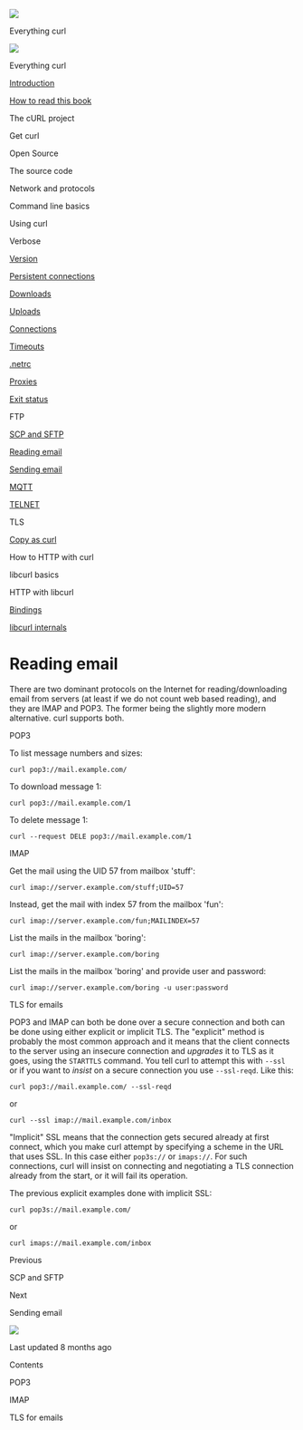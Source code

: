 <a href="../index.html" class="link-a079aa82--primary-53a25e66--logoLink-10d08504"></a>

<img src="https://gblobscdn.gitbook.com/orgs%2F-LxuH0qSm4xO9nWfEBlB%2Favatar.png?alt=media" class="image-67b14f24--avatar-1c1d03ec" />

<span class="text-4505230f--UIH400-4e41e82a--textContentFamily-49a318e1--spaceNameText-677c2969">Everything curl</span>

<a href="../index.html" class="link-a079aa82--primary-53a25e66--logoLink-10d08504"></a>

<img src="https://gblobscdn.gitbook.com/orgs%2F-LxuH0qSm4xO9nWfEBlB%2Favatar.png?alt=media" class="image-67b14f24--avatar-1c1d03ec" />

<span class="text-4505230f--UIH400-4e41e82a--textContentFamily-49a318e1--spaceNameText-677c2969">Everything curl</span>

<a href="../index.html" class="navButton-94f2579c--navButtonClickable-161b88ca"><span class="text-4505230f--UIH300-2063425d--textContentFamily-49a318e1--navButtonLabel-14a4968f">Introduction</span></a>

<a href="../how-to-read.html" class="navButton-94f2579c--navButtonClickable-161b88ca"><span class="text-4505230f--UIH300-2063425d--textContentFamily-49a318e1--navButtonLabel-14a4968f">How to read this book</span></a>

<span class="text-4505230f--UIH300-2063425d--textContentFamily-49a318e1--navButtonLabel-14a4968f">The cURL project</span>

<span class="text-4505230f--UIH300-2063425d--textContentFamily-49a318e1--navButtonLabel-14a4968f">Get curl</span>

<span class="text-4505230f--UIH300-2063425d--textContentFamily-49a318e1--navButtonLabel-14a4968f">Open Source</span>

<span class="text-4505230f--UIH300-2063425d--textContentFamily-49a318e1--navButtonLabel-14a4968f">The source code</span>

<span class="text-4505230f--UIH300-2063425d--textContentFamily-49a318e1--navButtonLabel-14a4968f">Network and protocols</span>

<span class="text-4505230f--UIH300-2063425d--textContentFamily-49a318e1--navButtonLabel-14a4968f">Command line basics</span>

<span class="text-4505230f--UIH300-2063425d--textContentFamily-49a318e1--navButtonLabel-14a4968f">Using curl</span>

<span class="text-4505230f--UIH300-2063425d--textContentFamily-49a318e1--navButtonLabel-14a4968f">Verbose</span>

<a href="version.html" class="navButton-94f2579c--pageItemWithChildrenNested-2c5d8183--navButtonClickable-161b88ca"><span class="text-4505230f--UIH300-2063425d--textContentFamily-49a318e1--navButtonLabel-14a4968f">Version</span></a>

<a href="persist.html" class="navButton-94f2579c--pageItemWithChildrenNested-2c5d8183--navButtonClickable-161b88ca"><span class="text-4505230f--UIH300-2063425d--textContentFamily-49a318e1--navButtonLabel-14a4968f">Persistent connections</span></a>

<a href="downloads.html" class="navButton-94f2579c--pageItemWithChildrenNested-2c5d8183--navButtonClickable-161b88ca"><span class="text-4505230f--UIH300-2063425d--textContentFamily-49a318e1--navButtonLabel-14a4968f">Downloads</span></a>

<a href="uploads.html" class="navButton-94f2579c--pageItemWithChildrenNested-2c5d8183--navButtonClickable-161b88ca"><span class="text-4505230f--UIH300-2063425d--textContentFamily-49a318e1--navButtonLabel-14a4968f">Uploads</span></a>

<a href="connections.html" class="navButton-94f2579c--pageItemWithChildrenNested-2c5d8183--navButtonClickable-161b88ca"><span class="text-4505230f--UIH300-2063425d--textContentFamily-49a318e1--navButtonLabel-14a4968f">Connections</span></a>

<a href="timeouts.html" class="navButton-94f2579c--pageItemWithChildrenNested-2c5d8183--navButtonClickable-161b88ca"><span class="text-4505230f--UIH300-2063425d--textContentFamily-49a318e1--navButtonLabel-14a4968f">Timeouts</span></a>

<a href="netrc.html" class="navButton-94f2579c--pageItemWithChildrenNested-2c5d8183--navButtonClickable-161b88ca"><span class="text-4505230f--UIH300-2063425d--textContentFamily-49a318e1--navButtonLabel-14a4968f">.netrc</span></a>

<a href="proxies.html" class="navButton-94f2579c--pageItemWithChildrenNested-2c5d8183--navButtonClickable-161b88ca"><span class="text-4505230f--UIH300-2063425d--textContentFamily-49a318e1--navButtonLabel-14a4968f">Proxies</span></a>

<a href="returns.html" class="navButton-94f2579c--pageItemWithChildrenNested-2c5d8183--navButtonClickable-161b88ca"><span class="text-4505230f--UIH300-2063425d--textContentFamily-49a318e1--navButtonLabel-14a4968f">Exit status</span></a>

<span class="text-4505230f--UIH300-2063425d--textContentFamily-49a318e1--navButtonLabel-14a4968f">FTP</span>

<a href="scpsftp.html" class="navButton-94f2579c--pageItemWithChildrenNested-2c5d8183--navButtonClickable-161b88ca"><span class="text-4505230f--UIH300-2063425d--textContentFamily-49a318e1--navButtonLabel-14a4968f">SCP and SFTP</span></a>

<a href="reademail.html" class="navButton-94f2579c--pageItemWithChildrenNested-2c5d8183--navButtonClickable-161b88ca--navButtonOpened-6a88552e"><span class="text-4505230f--UIH300-2063425d--textContentFamily-49a318e1--navButtonLabel-14a4968f">Reading email</span></a>

<a href="smtp.html" class="navButton-94f2579c--pageItemWithChildrenNested-2c5d8183--navButtonClickable-161b88ca"><span class="text-4505230f--UIH300-2063425d--textContentFamily-49a318e1--navButtonLabel-14a4968f">Sending email</span></a>

<a href="mqtt.html" class="navButton-94f2579c--pageItemWithChildrenNested-2c5d8183--navButtonClickable-161b88ca"><span class="text-4505230f--UIH300-2063425d--textContentFamily-49a318e1--navButtonLabel-14a4968f">MQTT</span></a>

<a href="telnet.html" class="navButton-94f2579c--pageItemWithChildrenNested-2c5d8183--navButtonClickable-161b88ca"><span class="text-4505230f--UIH300-2063425d--textContentFamily-49a318e1--navButtonLabel-14a4968f">TELNET</span></a>

<span class="text-4505230f--UIH300-2063425d--textContentFamily-49a318e1--navButtonLabel-14a4968f">TLS</span>

<a href="copyas.html" class="navButton-94f2579c--pageItemWithChildrenNested-2c5d8183--navButtonClickable-161b88ca"><span class="text-4505230f--UIH300-2063425d--textContentFamily-49a318e1--navButtonLabel-14a4968f">Copy as curl</span></a>

<span class="text-4505230f--UIH300-2063425d--textContentFamily-49a318e1--navButtonLabel-14a4968f">How to HTTP with curl</span>

<span class="text-4505230f--UIH300-2063425d--textContentFamily-49a318e1--navButtonLabel-14a4968f">libcurl basics</span>

<span class="text-4505230f--UIH300-2063425d--textContentFamily-49a318e1--navButtonLabel-14a4968f">HTTP with libcurl</span>

<a href="../bindings.html" class="navButton-94f2579c--navButtonClickable-161b88ca"><span class="text-4505230f--UIH300-2063425d--textContentFamily-49a318e1--navButtonLabel-14a4968f">Bindings</span></a>

<a href="../internals.html" class="navButton-94f2579c--navButtonClickable-161b88ca"><span class="text-4505230f--UIH300-2063425d--textContentFamily-49a318e1--navButtonLabel-14a4968f">libcurl internals</span></a>

<a href="../bookindex.html" class="navButton-94f2579c--navButtonClickable-161b88ca"><span class="text-4505230f--UIH300-2063425d--textContentFamily-49a318e1--navButtonLabel-14a4968f"></span></a>

<a href="https://www.gitbook.com/?utm_source=content&amp;utm_medium=trademark&amp;utm_campaign=curl-1" class="reset-3c756112--trademark-a8da4b94"></a>

<span class="text-4505230f--TextH200-a3425406--textUIFamily-5ebd8e40"></span>

# <span class="text-4505230f--DisplayH900-bfb998fa--textContentFamily-49a318e1">Reading email</span>

<span class="text-4505230f--UIH300-2063425d--textUIFamily-5ebd8e40--text-8ee2c8b2"></span>

<span class="text-4505230f--UIH300-2063425d--textUIFamily-5ebd8e40--text-8ee2c8b2"></span>

<span class="text-4505230f--TextH400-3033861f--textContentFamily-49a318e1"><span data-key="e1c76a74e7d44d0d82186a3aeb570799"><span data-offset-key="e1c76a74e7d44d0d82186a3aeb570799:0">There are two dominant protocols on the Internet for reading/downloading email from servers (at least if we do not count web based reading), and they are IMAP and POP3. The former being the slightly more modern alternative. curl supports both.</span></span></span>

<span class="text-4505230f--HeadingH700-04e1a2a3--textContentFamily-49a318e1"><span data-key="e1ca8729922147619bffcbb07cc1834e"><span data-offset-key="e1ca8729922147619bffcbb07cc1834e:0">POP3</span></span></span>

<span class="text-4505230f--TextH400-3033861f--textContentFamily-49a318e1"><span data-key="0339c9761f1b4fb7add6837cdd7228d1"><span data-offset-key="0339c9761f1b4fb7add6837cdd7228d1:0">To list message numbers and sizes:</span></span></span>

    curl pop3://mail.example.com/

<span class="text-4505230f--TextH400-3033861f--textContentFamily-49a318e1"><span data-key="42cfe6e3a0aa4037adc1fc0621c01851"><span data-offset-key="42cfe6e3a0aa4037adc1fc0621c01851:0">To download message 1:</span></span></span>

    curl pop3://mail.example.com/1

<span class="text-4505230f--TextH400-3033861f--textContentFamily-49a318e1"><span data-key="4bd1a0e6b3d448b6b99e77b4115b26ec"><span data-offset-key="4bd1a0e6b3d448b6b99e77b4115b26ec:0">To delete message 1:</span></span></span>

    curl --request DELE pop3://mail.example.com/1

<span class="text-4505230f--HeadingH700-04e1a2a3--textContentFamily-49a318e1"><span data-key="f0488b041aea44deb858281b22e82b21"><span data-offset-key="f0488b041aea44deb858281b22e82b21:0">IMAP</span></span></span>

<span class="text-4505230f--TextH400-3033861f--textContentFamily-49a318e1"><span data-key="ec71698dab214d33aed63e5ae160ecb5"><span data-offset-key="ec71698dab214d33aed63e5ae160ecb5:0">Get the mail using the UID 57 from mailbox 'stuff':</span></span></span>

    curl imap://server.example.com/stuff;UID=57

<span class="text-4505230f--TextH400-3033861f--textContentFamily-49a318e1"><span data-key="983cc58d730c41c0aa523d1860e97507"><span data-offset-key="983cc58d730c41c0aa523d1860e97507:0">Instead, get the mail with index 57 from the mailbox 'fun':</span></span></span>

    curl imap://server.example.com/fun;MAILINDEX=57

<span class="text-4505230f--TextH400-3033861f--textContentFamily-49a318e1"><span data-key="5c6890225eb545fe97d4bf5427097abb"><span data-offset-key="5c6890225eb545fe97d4bf5427097abb:0">List the mails in the mailbox 'boring':</span></span></span>

    curl imap://server.example.com/boring

<span class="text-4505230f--TextH400-3033861f--textContentFamily-49a318e1"><span data-key="7c2ecbc311de4b7ab49c09a04aa461f5"><span data-offset-key="7c2ecbc311de4b7ab49c09a04aa461f5:0">List the mails in the mailbox 'boring' and provide user and password:</span></span></span>

    curl imap://server.example.com/boring -u user:password

<span class="text-4505230f--HeadingH700-04e1a2a3--textContentFamily-49a318e1"><span data-key="ee5531d79a5b47c1843052170418e2e8"><span data-offset-key="ee5531d79a5b47c1843052170418e2e8:0">TLS for emails</span></span></span>

<span class="text-4505230f--TextH400-3033861f--textContentFamily-49a318e1"><span data-key="a0e4e399d2a747f982961ff7aba865fb"><span data-offset-key="a0e4e399d2a747f982961ff7aba865fb:0">POP3 and IMAP can both be done over a secure connection and both can be done using either explicit or implicit TLS. The "explicit" method is probably the most common approach and it means that the client connects to the server using an insecure connection and </span><span data-offset-key="a0e4e399d2a747f982961ff7aba865fb:1">_upgrades_</span><span data-offset-key="a0e4e399d2a747f982961ff7aba865fb:2"> it to TLS as it goes, using the </span><span data-offset-key="a0e4e399d2a747f982961ff7aba865fb:3">`STARTTLS`</span><span data-offset-key="a0e4e399d2a747f982961ff7aba865fb:4"> command. You tell curl to attempt this with </span><span data-offset-key="a0e4e399d2a747f982961ff7aba865fb:5">`--ssl`</span><span data-offset-key="a0e4e399d2a747f982961ff7aba865fb:6"> or if you want to </span><span data-offset-key="a0e4e399d2a747f982961ff7aba865fb:7">_insist_</span><span data-offset-key="a0e4e399d2a747f982961ff7aba865fb:8"> on a secure connection you use </span><span data-offset-key="a0e4e399d2a747f982961ff7aba865fb:9">`--ssl-reqd`</span><span data-offset-key="a0e4e399d2a747f982961ff7aba865fb:10">. Like this:</span></span></span>

    curl pop3://mail.example.com/ --ssl-reqd

<span class="text-4505230f--TextH400-3033861f--textContentFamily-49a318e1"><span data-key="6dafd4037c7b430ab1eed09079787311"><span data-offset-key="6dafd4037c7b430ab1eed09079787311:0">or</span></span></span>

    curl --ssl imap://mail.example.com/inbox

<span class="text-4505230f--TextH400-3033861f--textContentFamily-49a318e1"><span data-key="32d790f873864e3c9015ed7018eaa019"><span data-offset-key="32d790f873864e3c9015ed7018eaa019:0">"Implicit" SSL means that the connection gets secured already at first connect, which you make curl attempt by specifying a scheme in the URL that uses SSL. In this case either </span><span data-offset-key="32d790f873864e3c9015ed7018eaa019:1">`pop3s://`</span><span data-offset-key="32d790f873864e3c9015ed7018eaa019:2"> or </span><span data-offset-key="32d790f873864e3c9015ed7018eaa019:3">`imaps://`</span><span data-offset-key="32d790f873864e3c9015ed7018eaa019:4">. For such connections, curl will insist on connecting and negotiating a TLS connection already from the start, or it will fail its operation.</span></span></span>

<span class="text-4505230f--TextH400-3033861f--textContentFamily-49a318e1"><span data-key="ee06b3655362435fa3c75a9171724ecd"><span data-offset-key="ee06b3655362435fa3c75a9171724ecd:0">The previous explicit examples done with implicit SSL:</span></span></span>

    curl pop3s://mail.example.com/

<span class="text-4505230f--TextH400-3033861f--textContentFamily-49a318e1"><span data-key="fa3ca72cff734475acd2a2f80440eda0"><span data-offset-key="fa3ca72cff734475acd2a2f80440eda0:0">or</span></span></span>

    curl imaps://mail.example.com/inbox

<a href="scpsftp.html" class="reset-3c756112--card-6570f064--whiteCard-fff091a4--cardPrevious-56a5e674"></a>

<span class="text-4505230f--TextH200-a3425406--textContentFamily-49a318e1">Previous</span>

<span class="text-4505230f--UIH400-4e41e82a--textContentFamily-49a318e1">SCP and SFTP</span>

<a href="smtp.html" class="reset-3c756112--card-6570f064--whiteCard-fff091a4--cardNext-19241c42"></a>

<span class="text-4505230f--TextH200-a3425406--textContentFamily-49a318e1">Next</span>

<span class="text-4505230f--UIH400-4e41e82a--textContentFamily-49a318e1">Sending email</span>

<img src="https://avatars.githubusercontent.com/u/66654881?v=4" class="image-67b14f24--avatar-1c1d03ec" />

<span class="text-4505230f--TextH200-a3425406--textContentFamily-49a318e1">Last updated 8 months ago</span>

<span class="text-4505230f--UIH300-2063425d--textUIFamily-5ebd8e40"></span>

<span class="text-4505230f--InfoH100-1e92e1d1--textContentFamily-49a318e1">Contents</span>

<a href="reademail.html#pop3" class="reset-3c756112--menuItem-aa02f6ec--menuItemLight-757d5235--menuItemInline-173bdf97--pageTocItem-f4427024"></a>

<span class="text-4505230f--UIH300-2063425d--textContentFamily-49a318e1"><span class="text-4505230f--UIH200-50ead35f--textContentFamily-49a318e1">POP3</span></span>

<a href="reademail.html#imap" class="reset-3c756112--menuItem-aa02f6ec--menuItemLight-757d5235--menuItemInline-173bdf97--pageTocItem-f4427024"></a>

<span class="text-4505230f--UIH300-2063425d--textContentFamily-49a318e1"><span class="text-4505230f--UIH200-50ead35f--textContentFamily-49a318e1">IMAP</span></span>

<a href="reademail.html#tls-for-emails" class="reset-3c756112--menuItem-aa02f6ec--menuItemLight-757d5235--menuItemInline-173bdf97--pageTocItem-f4427024"></a>

<span class="text-4505230f--UIH300-2063425d--textContentFamily-49a318e1"><span class="text-4505230f--UIH200-50ead35f--textContentFamily-49a318e1">TLS for emails</span></span>
